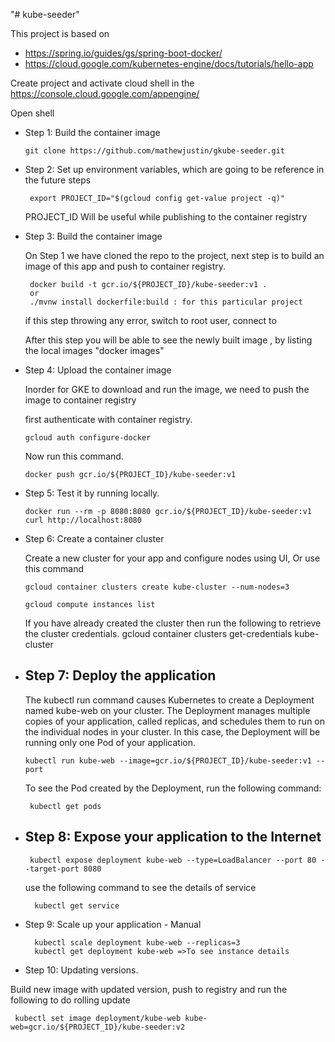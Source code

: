 "# kube-seeder" 


This project is based on 
* https://spring.io/guides/gs/spring-boot-docker/ 
* https://cloud.google.com/kubernetes-engine/docs/tutorials/hello-app

Create project and activate cloud shell in the https://console.cloud.google.com/appengine/

Open shell 

* Step 1: Build the container image
   
      git clone https://github.com/mathewjustin/gkube-seeder.git
   
* Step 2: Set up environment variables, which are going to be reference in the future steps

       export PROJECT_ID="$(gcloud config get-value project -q)"
   
   PROJECT_ID Will be useful while publishing to the container registry 

* Step 3: Build the container image
   
   On Step 1 we have cloned the repo to the project, next step is to build an image of this app
   and push to container registry. 
   
       docker build -t gcr.io/${PROJECT_ID}/kube-seeder:v1 .
       or
       ./mvnw install dockerfile:build : for this particular project
    
    if this step throwing any error, switch to root user, connect to 
    
   After this step you will be able to see the newly built image , by listing the local images "docker images" 
   
* Step 4: Upload the container image
 
   Inorder for GKE to download and run the image, we need to push the image to container registry
  
   first authenticate with container registry.
   
      gcloud auth configure-docker

   Now run this command.
   
      docker push gcr.io/${PROJECT_ID}/kube-seeder:v1
   
* Step 5: Test it by running locally.

      docker run --rm -p 8080:8080 gcr.io/${PROJECT_ID}/kube-seeder:v1
      curl http://localhost:8080

* Step 6: Create a container cluster
  
  Create a new cluster for your app and configure nodes using UI, Or use this command
  
      gcloud container clusters create kube-cluster --num-nodes=3
    
      gcloud compute instances list

  If you have already created the cluster then run the following to retrieve the 
  cluster credentials.
      gcloud container clusters get-credentials kube-cluster

* Step 7: Deploy the application
  --------------------------------------------------------------------------
  The kubectl run command causes Kubernetes to create a Deployment named kube-web on your cluster.
  The Deployment manages multiple copies of your application, called replicas, 
  and schedules them to run on the individual nodes in your cluster.
  In this case, the Deployment will be running only one Pod of your application.  
  
      kubectl run kube-web --image=gcr.io/${PROJECT_ID}/kube-seeder:v1 --port 

     To see the Pod created by the Deployment, run the following command:

       kubectl get pods

* Step 8: Expose your application to the Internet
  ---------------------------------------------

       kubectl expose deployment kube-web --type=LoadBalancer --port 80 --target-port 8080
    
    use the following command to see the details of service
    
        kubectl get service
    
    
* Step 9: Scale up your application - Manual
    
        kubectl scale deployment kube-web --replicas=3
        kubectl get deployment kube-web =>To see instance details
        
* Step 10: Updating versions.

 Build  new image with updated version, push to registry and run the following
 to do rolling update
 
     kubectl set image deployment/kube-web kube-web=gcr.io/${PROJECT_ID}/kube-seeder:v2



   



